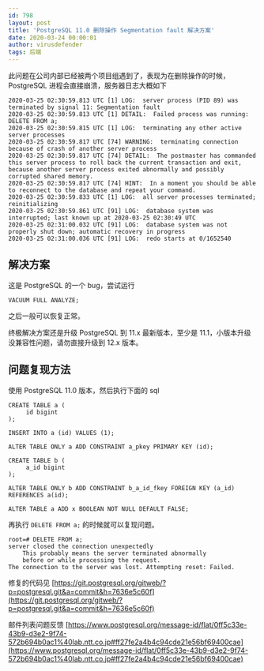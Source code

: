 ```yaml
---
id: 798
layout: post
title: 'PostgreSQL 11.0 删除操作 Segmentation fault 解决方案'
date: 2020-03-24 00:00:01
author: virusdefender
tags: 后端
---
```


此问题在公司内部已经被两个项目组遇到了，表现为在删除操作的时候，PostgreSQL 进程会直接崩溃，服务器日志大概如下

```
2020-03-25 02:30:59.813 UTC [1] LOG:  server process (PID 89) was terminated by signal 11: Segmentation fault
2020-03-25 02:30:59.813 UTC [1] DETAIL:  Failed process was running: DELETE FROM a;
2020-03-25 02:30:59.815 UTC [1] LOG:  terminating any other active server processes
2020-03-25 02:30:59.817 UTC [74] WARNING:  terminating connection because of crash of another server process
2020-03-25 02:30:59.817 UTC [74] DETAIL:  The postmaster has commanded this server process to roll back the current transaction and exit, because another server process exited abnormally and possibly corrupted shared memory.
2020-03-25 02:30:59.817 UTC [74] HINT:  In a moment you should be able to reconnect to the database and repeat your command.
2020-03-25 02:30:59.833 UTC [1] LOG:  all server processes terminated; reinitializing
2020-03-25 02:30:59.861 UTC [91] LOG:  database system was interrupted; last known up at 2020-03-25 02:30:49 UTC
2020-03-25 02:31:00.032 UTC [91] LOG:  database system was not properly shut down; automatic recovery in progress
2020-03-25 02:31:00.036 UTC [91] LOG:  redo starts at 0/1652540
```

## 解决方案

这是 PostgreSQL 的一个 bug，尝试运行

```
VACUUM FULL ANALYZE; 
```

之后一般可以恢复正常。

终极解决方案还是升级 PostgreSQL 到 11.x 最新版本，至少是 11.1，小版本升级没兼容性问题，请勿直接升级到 12.x 版本。

## 问题复现方法

使用 PostgreSQL 11.0 版本，然后执行下面的 sql

```
CREATE TABLE a (
     id bigint
);

INSERT INTO a (id) VALUES (1); 

ALTER TABLE ONLY a ADD CONSTRAINT a_pkey PRIMARY KEY (id);

CREATE TABLE b (
     a_id bigint
);

ALTER TABLE ONLY b ADD CONSTRAINT b_a_id_fkey FOREIGN KEY (a_id) REFERENCES a(id);

ALTER TABLE a ADD x BOOLEAN NOT NULL DEFAULT FALSE; 
```

再执行 `DELETE FROM a;` 的时候就可以复现问题。

```
root=# DELETE FROM a;
server closed the connection unexpectedly
	This probably means the server terminated abnormally
	before or while processing the request.
The connection to the server was lost. Attempting reset: Failed.
```

修复的代码见 [https://git.postgresql.org/gitweb/?p=postgresql.git&a=commit&h=7636e5c60f](https://git.postgresql.org/gitweb/?p=postgresql.git&a=commit&h=7636e5c60f)

邮件列表问题反馈 [https://www.postgresql.org/message-id/flat/0ff5c33e-43b9-d3e2-9f74-572b694b0ac1%40lab.ntt.co.jp#ff27fe2a4b4c94cde21e56bf69400cae](https://www.postgresql.org/message-id/flat/0ff5c33e-43b9-d3e2-9f74-572b694b0ac1%40lab.ntt.co.jp#ff27fe2a4b4c94cde21e56bf69400cae)